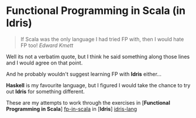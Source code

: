 # Functional Programming in Scala (in Idris)

>   If Scala was the only language I had tried FP with, then I would hate FP too!
>   *Edward Kmett*

Well its not a verbatim quote, but I think he said something along those lines and I would agree on that point.

And he probably wouldn't suggest learning FP with **Idris** either...

**Haskell** is my favourite language, but I figured I would take the chance to try out **Idris** for something different.

These are my attempts to work through the exercises in [**Functional Programming in Scala**] [fp-in-scala] in [**Idris**] [idris-lang]

[fp-in-scala]: http://www.manning.com/bjarnason/ "Functional Programming in Scala @ Manning.com"
[idris-lang]: http://www.idris-lang.org/ "idris-lang.org"
